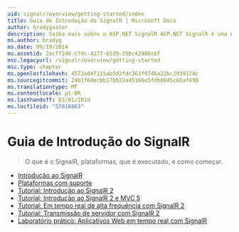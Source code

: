 ```yaml
---
uid: signalr/overview/getting-started/index
title: Guia de Introdução do SignalR | Microsoft Docs
author: bradygaster
description: Saiba mais sobre o ASP.NET SignalR ASP.NET SignalR é uma nova biblioteca para desenvolvedores do ASP.NET que facilita a funcionalidade de desenvolvimento da web em tempo real. Permite que o SignalR bi...
ms.author: bradyg
ms.date: 09/19/2014
ms.assetid: 2acff246-c74c-4277-b539-35bc42988c6f
msc.legacyurl: /signalr/overview/getting-started
msc.type: chapter
ms.openlocfilehash: 4573a04f115ab5d2fdc363f9746a22bc3939174c
ms.sourcegitcommit: 24b1f6decbb17bb22a45166e5fdb0845c65af498
ms.translationtype: MT
ms.contentlocale: pt-BR
ms.lasthandoff: 03/01/2019
ms.locfileid: "57018863"
---
```

<a name="signalr-getting-started"></a>Guia de Introdução do SignalR
====================
> O que é o SignalR, plataformas, que é executado, e como começar.


- [Introdução ao SignalR](introduction-to-signalr.md)
- [Plataformas com suporte](supported-platforms.md)
- [Tutorial: Introdução ao SignalR 2](tutorial-getting-started-with-signalr.md)
- [Tutorial: Introdução ao SignalR 2 e MVC 5](tutorial-getting-started-with-signalr-and-mvc.md)
- [Tutorial: Em tempo real de alta frequência com SignalR 2](tutorial-high-frequency-realtime-with-signalr.md)
- [Tutorial: Transmissão de servidor com SignalR 2](tutorial-server-broadcast-with-signalr.md)
- [Laboratório prático: Aplicativos Web em tempo real com SignalR](real-time-web-applications-with-signalr.md)
